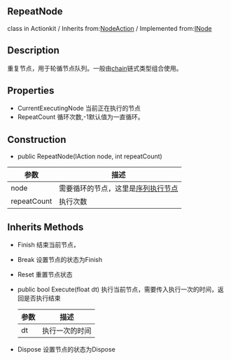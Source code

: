 ## RepeatNode
class in Actionkit / Inherits from:[NodeAction](www.baidu.com) / Implemented from:[INode](www.baidu.com) 

## Description
重复节点，用于轮循节点队列。一般由[chain](www.baidu.com)链式类型组合使用。

## Properties
* CurrentExecutingNode        当前正在执行的节点
* RepeatCount                 循环次数,-1默认值为一直循环。

## Construction
* public RepeatNode(IAction node, int repeatCount)

| 参数        | 描述                                                |
| ----------- | --------------------------------------------------- |
| node        | 需要循环的节点，这里是[序列执行节点](www.baidu.com) |
| repeatCount | 执行次数                                            |

## Inherits Methods

* Finish			      结束当前节点，

* Break                              设置节点的状态为Finish

* Reset                              重置节点状态

* public bool Execute(float dt)     执行当前节点，需要传入执行一次的时间，返回是否执行结束

  | 参数 | 描述           |
  | ---- | -------------- |
  | dt   | 执行一次的时间 |

* Dispose                          设置节点的状态为Dispose